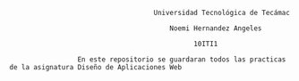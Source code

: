                                         Universidad Tecnológica de Tecámac

                                            Noemi Hernandez Angeles
                                            
                                                  10ITI1
                                              
                     En este repositorio se guardaran todos las practicas de la asignatura Diseño de Aplicaciones Web
